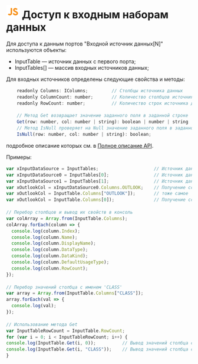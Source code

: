 # ![](../../../media/app/icons/component-18/component-default-55.svg) Доступ к входным наборам данных

Для доступа к данным портов "Входной источник данных[N]" используются объекты:

- InputTable — источник данных с первого порта;
- InputTables[] — массив входных источников данных;

Для входных источников определены следующие свойства и методы:

```javascript
    readonly Columns: IColumns;         // Столбцы источника данных
    readonly ColumnCount: number;       // Количество столбцов источника данных
    readonly RowCount: number;          // Количество строк источника данных
    
    // Метод Get возвращает значение заданного поля в заданной строке
    Get(row: number, col: number | string): boolean | number | string | Date | undefined;
    // Метод IsNull проверяет на Null значение заданного поля в заданной строке
    IsNull(row: number, col: number | string): boolean;
```

подробное описание которых см. в [Полное описание API](./api_description.md).

Примеры:

```javascript
var xInputDataSource = InputTables;                     // Источник данных с порта №1
var xInputDataSource0 = InputTables[0];                 // Источник данных с порта №1
var xInputDataSource1 = InputTables[1];                 // Источник данных с порта №2
var xOutlookCol = xInputDataSource0.Columns.OUTLOOK;    // Получение ссылки на столбец по имени
var xOutlookCol = InputTable.Columns["OUTLOOK"]);       // тоже самое
var xOutlookCol = InputTable.Columns[0]);               // Получение ссылки на столбец по индексу

// Перебор столбцов и вывод их свойств в консоль
var colArray = Array.from(InputTable.Columns);
colArray.forEach(column => {
  console.log(column.Index);
  console.log(column.Name);
  console.log(column.DisplayName);
  console.log(column.DataType);
  console.log(column.DataKind);
  console.log(column.DefaultUsageType);
  console.log(column.RowCount);
});

// Перебор значений столбца с именем 'CLASS'
var array = Array.from(InputTable.Columns["CLASS"]);
array.forEach(val => {
  console.log(val);
});

// Использование метода Get
var InputTableRowCount = InputTable.RowCount;
for (var i = 0; i < InputTableRowCount; i++) {
console.log(InputTable.Get(i, 0));          // Вывод значений столбца с индексом 0
console.log(InputTable.Get(i, "CLASS"));    // Вывод значений столбца с именем 'CLASS'
}

```